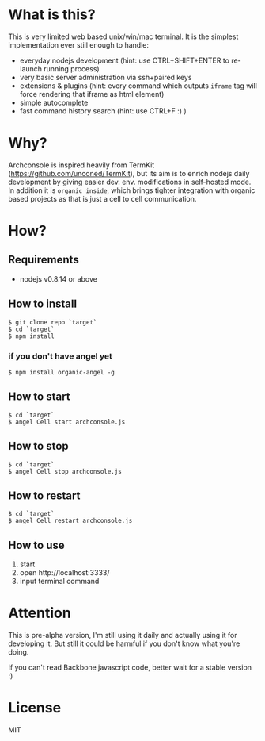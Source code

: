 # What is this? #

This is very limited web based unix/win/mac terminal.
It is the simplest implementation ever still enough to handle:

* everyday nodejs development (hint: use CTRL+SHIFT+ENTER to re-launch running process)
* very basic server administration via ssh+paired keys
* extensions & plugins (hint: every command which outputs `iframe` tag will force rendering that iframe as html element)
* simple autocomplete
* fast command history search (hint: use CTRL+F :) )

# Why? #

Archconsole is inspired heavily from TermKit (https://github.com/unconed/TermKit), but its aim is to enrich nodejs daily development by giving easier dev. env. modifications in self-hosted mode. In addition it is `organic inside`, which brings tighter integration with organic based projects as that is just a cell to cell communication.

# How? #

## Requirements ##
* nodejs v0.8.14 or above

## How to install ##

    $ git clone repo `target`
    $ cd `target`
    $ npm install

### if you don't have angel yet ###

    $ npm install organic-angel -g 

## How to start ##

    $ cd `target`
    $ angel Cell start archconsole.js

## How to stop ##

    $ cd `target`
    $ angel Cell stop archconsole.js

## How to restart ##

    $ cd `target`
    $ angel Cell restart archconsole.js

## How to use ##

1. start 
2. open http://localhost:3333/ 
3. input terminal command

# Attention #

This is pre-alpha version, I'm still using it daily and actually using it for developing it. But still it could be harmful if you don't know what you're doing.

If you can't read Backbone javascript code, better wait for a stable version :)

# License #

MIT